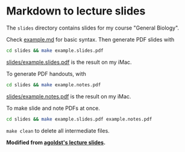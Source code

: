 # Markdown to lecture slides

The `slides` directory contains slides for my course "General Biology".

Check [example.md](slides/example.md) for basic syntax. Then generate PDF slides with 

```bash
cd slides && make example.slides.pdf
```

[slides/example.slides.pdf](slides/example.slides.pdf) is the result on my iMac.

To generate PDF handouts, with

```bash
cd slides && make example.notes.pdf
```

[slides/example.notes.pdf](slides/example.notes.pdf) is the result on my iMac.

To make slide and note PDFs at once.

```bash
cd slides && make example.slides.pdf example.notes.pdf
```

`make clean` to delete all intermediate files.

**Modified from [agoldst's lecture slides](https://github.com/agoldst/tex/tree/master/lecture-slides).**

